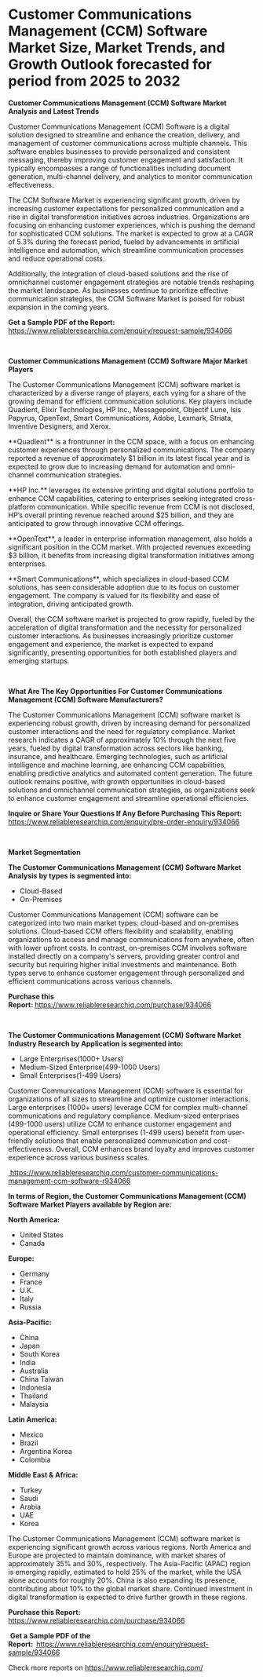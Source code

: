 <p><h1>Customer Communications Management (CCM) Software Market Size, Market Trends, and Growth Outlook forecasted for period from 2025 to 2032</h1></p><p><strong>Customer Communications Management (CCM) Software Market Analysis and Latest Trends</strong></p>
<p><p>Customer Communications Management (CCM) Software is a digital solution designed to streamline and enhance the creation, delivery, and management of customer communications across multiple channels. This software enables businesses to provide personalized and consistent messaging, thereby improving customer engagement and satisfaction. It typically encompasses a range of functionalities including document generation, multi-channel delivery, and analytics to monitor communication effectiveness.</p><p>The CCM Software Market is experiencing significant growth, driven by increasing customer expectations for personalized communication and a rise in digital transformation initiatives across industries. Organizations are focusing on enhancing customer experiences, which is pushing the demand for sophisticated CCM solutions. The market is expected to grow at a CAGR of 5.3% during the forecast period, fueled by advancements in artificial intelligence and automation, which streamline communication processes and reduce operational costs. </p><p>Additionally, the integration of cloud-based solutions and the rise of omnichannel customer engagement strategies are notable trends reshaping the market landscape. As businesses continue to prioritize effective communication strategies, the CCM Software Market is poised for robust expansion in the coming years.</p></p>
<p><strong>Get a Sample PDF of the Report:&nbsp;</strong> <a href="https://www.reliableresearchiq.com/enquiry/request-sample/934066?utm_campaign=3128&utm_medium=2&utm_source=Github&utm_content=ia&utm_term=11032025&utm_id=customer-communications-management-ccm-software">https://www.reliableresearchiq.com/enquiry/request-sample/934066</a></p>
<p>&nbsp;</p>
<p><strong>Customer Communications Management (CCM) Software Major Market Players</strong></p>
<p><p>The Customer Communications Management (CCM) software market is characterized by a diverse range of players, each vying for a share of the growing demand for efficient communication solutions. Key players include Quadient, Elixir Technologies, HP Inc., Messagepoint, Objectif Lune, Isis Papyrus, OpenText, Smart Communications, Adobe, Lexmark, Striata, Inventive Designers, and Xerox.</p><p>**Quadient** is a frontrunner in the CCM space, with a focus on enhancing customer experiences through personalized communications. The company reported a revenue of approximately $1 billion in its latest fiscal year and is expected to grow due to increasing demand for automation and omni-channel communication strategies. </p><p>**HP Inc.** leverages its extensive printing and digital solutions portfolio to enhance CCM capabilities, catering to enterprises seeking integrated cross-platform communication. While specific revenue from CCM is not disclosed, HP’s overall printing revenue reached around $25 billion, and they are anticipated to grow through innovative CCM offerings.</p><p>**OpenText**, a leader in enterprise information management, also holds a significant position in the CCM market. With projected revenues exceeding $3 billion, it benefits from increasing digital transformation initiatives among enterprises.</p><p>**Smart Communications**, which specializes in cloud-based CCM solutions, has seen considerable adoption due to its focus on customer engagement. The company is valued for its flexibility and ease of integration, driving anticipated growth.</p><p>Overall, the CCM software market is projected to grow rapidly, fueled by the acceleration of digital transformation and the necessity for personalized customer interactions. As businesses increasingly prioritize customer engagement and experience, the market is expected to expand significantly, presenting opportunities for both established players and emerging startups.</p></p>
<p>&nbsp;</p>
<p><strong>What Are The Key Opportunities For Customer Communications Management (CCM) Software Manufacturers?</strong></p>
<p><p>The Customer Communications Management (CCM) software market is experiencing robust growth, driven by increasing demand for personalized customer interactions and the need for regulatory compliance. Market research indicates a CAGR of approximately 10% through the next five years, fueled by digital transformation across sectors like banking, insurance, and healthcare. Emerging technologies, such as artificial intelligence and machine learning, are enhancing CCM capabilities, enabling predictive analytics and automated content generation. The future outlook remains positive, with growth opportunities in cloud-based solutions and omnichannel communication strategies, as organizations seek to enhance customer engagement and streamline operational efficiencies.</p></p>
<p><strong>Inquire or Share Your Questions If Any Before Purchasing This Report:</strong> <a href="https://www.reliableresearchiq.com/enquiry/pre-order-enquiry/934066?utm_campaign=3128&utm_medium=2&utm_source=Github&utm_content=ia&utm_term=11032025&utm_id=customer-communications-management-ccm-software">https://www.reliableresearchiq.com/enquiry/pre-order-enquiry/934066</a></p>
<p>&nbsp;</p>
<p><strong>Market Segmentation</strong></p>
<p><strong>The Customer Communications Management (CCM) Software Market Analysis by types is segmented into:</strong></p>
<p><ul><li>Cloud-Based</li><li>On-Premises</li></ul></p>
<p><p>Customer Communications Management (CCM) software can be categorized into two main market types: cloud-based and on-premises solutions. Cloud-based CCM offers flexibility and scalability, enabling organizations to access and manage communications from anywhere, often with lower upfront costs. In contrast, on-premises CCM involves software installed directly on a company's servers, providing greater control and security but requiring higher initial investments and maintenance. Both types serve to enhance customer engagement through personalized and efficient communications across various channels.</p></p>
<p><strong>Purchase this Report:&nbsp;</strong><a href="https://www.reliableresearchiq.com/purchase/934066?utm_campaign=3128&utm_medium=2&utm_source=Github&utm_content=ia&utm_term=11032025&utm_id=customer-communications-management-ccm-software">https://www.reliableresearchiq.com/purchase/934066</a></p>
<p>&nbsp;</p>
<p><strong>The Customer Communications Management (CCM) Software Market Industry Research by Application is segmented into:</strong></p>
<p><ul><li>Large Enterprises(1000+ Users)</li><li>Medium-Sized Enterprise(499-1000 Users)</li><li>Small Enterprises(1-499 Users)</li></ul></p>
<p><p>Customer Communications Management (CCM) software is essential for organizations of all sizes to streamline and optimize customer interactions. Large enterprises (1000+ users) leverage CCM for complex multi-channel communications and regulatory compliance. Medium-sized enterprises (499-1000 users) utilize CCM to enhance customer engagement and operational efficiency. Small enterprises (1-499 users) benefit from user-friendly solutions that enable personalized communication and cost-effectiveness. Overall, CCM enhances brand loyalty and improves customer experience across various business scales.</p></p>
<p><a href="https://www.reliableresearchiq.com/customer-communications-management-ccm-software-r934066?utm_campaign=3128&utm_medium=2&utm_source=Github&utm_content=ia&utm_term=11032025&utm_id=customer-communications-management-ccm-software">&nbsp;https://www.reliableresearchiq.com/customer-communications-management-ccm-software-r934066</a></p>
<p><strong>In terms of Region, the Customer Communications Management (CCM) Software Market Players available by Region are:</strong></p>
<p>
    <p> <strong> North America: </strong>
        <ul>
            <li>United States</li>
            <li>Canada</li>
        </ul>
        </p> 
    <p> <strong> Europe: </strong>
        <ul>
            <li>Germany</li>
            <li>France</li>
            <li>U.K.</li>
            <li>Italy</li>
            <li>Russia</li>
        </ul>
        </p> 
    <p> <strong> Asia-Pacific: </strong>
        <ul>
            <li>China</li>
            <li>Japan</li>
            <li>South Korea</li>
            <li>India</li>
            <li>Australia</li>
            <li>China Taiwan</li>
            <li>Indonesia</li>
            <li>Thailand</li>
            <li>Malaysia</li>
        </ul>
        </p> 
    <p> <strong> Latin America: </strong>
        <ul>
            <li>Mexico</li>
            <li>Brazil</li>
            <li>Argentina Korea</li>
            <li>Colombia</li>
        </ul>
        </p> 
    <p> <strong> Middle East & Africa: </strong>
        <ul>
            <li>Turkey</li>
            <li>Saudi</li>
            <li>Arabia</li>
            <li>UAE</li>
            <li>Korea</li>
        </ul>
    </p>
    </p>
<p><p>The Customer Communications Management (CCM) software market is experiencing significant growth across various regions. North America and Europe are projected to maintain dominance, with market shares of approximately 35% and 30%, respectively. The Asia-Pacific (APAC) region is emerging rapidly, estimated to hold 25% of the market, while the USA alone accounts for roughly 20%. China is also expanding its presence, contributing about 10% to the global market share. Continued investment in digital transformation is expected to drive further growth in these regions.</p></p>
<p><strong>Purchase this Report: </strong><a href="https://www.reliableresearchiq.com/purchase/934066?utm_campaign=3128&utm_medium=2&utm_source=Github&utm_content=ia&utm_term=11032025&utm_id=customer-communications-management-ccm-software">https://www.reliableresearchiq.com/purchase/934066</a></p>
<p>&nbsp;<strong>Get a Sample PDF of the Report:&nbsp;&nbsp;</strong><a href="https://www.reliableresearchiq.com/enquiry/request-sample/934066?utm_campaign=3128&utm_medium=2&utm_source=Github&utm_content=ia&utm_term=11032025&utm_id=customer-communications-management-ccm-software">https://www.reliableresearchiq.com/enquiry/request-sample/934066</a></p>
<p><strong></strong></p>
<p>Check more reports on <a href="https://www.reliableresearchiq.com/?utm_campaign=3128&utm_medium=2&utm_source=Github&utm_content=ia&utm_term=11032025&utm_id=customer-communications-management-ccm-software">https://www.reliableresearchiq.com/</a></p>